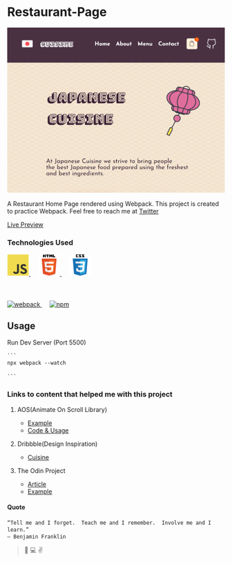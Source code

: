 # Restaurant-Page

![This is an image](https://raw.githubusercontent.com/hmjatt/hmjatt.github.io/master/images/Restaurant-Page-1.png)



A Restaurant Home Page rendered using Webpack. This project is created to practice Webpack. Feel free to reach me at [Twitter](https://twitter.com/hmjatt/)



[Live Preview](https://hmjatt.github.io/Webpack-Starter/)



### Technologies Used

<a href="https://developer.mozilla.org/en-US/docs/Web/JavaScript" target="_blank" rel="noreferrer"> <img src="https://raw.githubusercontent.com/devicons/devicon/master/icons/javascript/javascript-original.svg" alt="javascript" width="50" height="50"/> </a>  &emsp;   <a href="https://www.w3.org/html/" target="_blank" rel="noreferrer"> <img src="https://raw.githubusercontent.com/devicons/devicon/master/icons/html5/html5-original-wordmark.svg" alt="html5" width="50" height="50"/> </a>  &emsp;   <a href="https://www.w3schools.com/css/" target="_blank" rel="noreferrer"> <img src="https://raw.githubusercontent.com/devicons/devicon/master/icons/css3/css3-original-wordmark.svg" alt="css3" width="50" height="50"/> </a>



<a href="https://webpack.js.org/" target="_blank" rel="noreferrer"> <img style="margin-top:40px;" src="https://raw.githubusercontent.com/webpack/media/master/logo/logo-on-dark-bg.svg" alt="webpack" width="180" height="100"/> </a>  &emsp;   <a href="https://www.npmjs.com/" target="_blank" rel="noreferrer"> <img style="margin-top:20px;" src="https://raw.githubusercontent.com/npm/logos/master/npm%20logo/npm-logo-red.svg" alt="npm" width="120" height="70"/> </a>



## Usage

Run Dev Server (Port 5500)

    ```
    npx webpack --watch

    ```


### Links to content that helped me with this project

1. AOS(Animate On Scroll Library)
    - [Example](https://michalsnik.github.io/aos/)
    - [Code & Usage](https://github.com/michalsnik/aos) 

2. Dribbble(Design Inspiration)
    - [Cuisine](https://dribbble.com/shots/17027818-Cuisine-Redesign-for-Asian-Restaurant)

3. The Odin Project
    - [Article](https://www.theodinproject.com/lessons/node-path-javascript-restaurant-page)
    - [Example](https://eckben.github.io/bearysBreakfastBar/)



#### Quote

    “Tell me and I forget.  Teach me and I remember.  Involve me and I learn.”
    — Benjamin Franklin
>  	
> :wave: :computer:	:v: